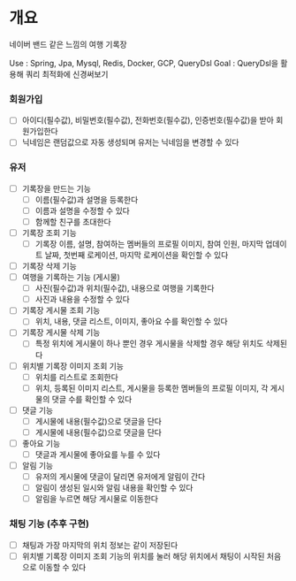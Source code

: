 # 개요
네이버 밴드 같은 느낌의 여행 기록장

Use : Spring, Jpa, Mysql, Redis, Docker, GCP, QueryDsl
Goal : QueryDsl을 활용해 쿼리 최적화에 신경써보기

### 회원가입
- [ ] 아이디(필수값), 비밀번호(필수값), 전화번호(필수값), 인증번호(필수값)을 받아 회원가입한다
- [ ] 닉네임은 랜덤값으로 자동 생성되며 유저는 닉네임을 변경할 수 있다

### 유저
- [ ] 기록장을 만드는 기능
  - [ ] 이름(필수값)과 설명을 등록한다
  - [ ] 이름과 설명을 수정할 수 있다
  - [ ] 함께할 친구를 초대한다
- [ ] 기록장 조회 기능
  - [ ] 기록장 이름, 설명, 참여하는 멤버들의 프로필 이미지, 참여 인원, 마지막 업데이트 날짜, 첫번째 로케이션, 마지막 로케이션을 확인할 수 있다
- [ ] 기록장 삭제 기능
- [ ] 여행을 기록하는 기능 (게시물)
  - [ ] 사진(필수값)과 위치(필수값), 내용으로 여행을 기록한다
  - [ ] 사진과 내용을 수정할 수 있다
- [ ] 기록장 게시물 조회 기능
  - [ ] 위치, 내용, 댓글 리스트, 이미지, 좋아요 수를 확인할 수 있다
- [ ] 기록장 게시물 삭제 기능
  - [ ] 특정 위치에 게시물이 하나 뿐인 경우 게시물을 삭제할 경우 해당 위치도 삭제된다
- [ ] 위치별 기록장 이미지 조회 기능
  - [ ] 위치를 리스트로 조회한다
  - [ ] 위치, 등록된 이미지 리스트, 게시물을 등록한 멤버들의 프로필 이미지, 각 게시물의 댓글 수를 확인할 수 있다
- [ ] 댓글 기능
  - [ ] 게시물에 내용(필수값)으로 댓글을 단다
  - [ ] 게시물에 내용(필수값)으로 댓글을 단다
- [ ] 좋아요 기능
  - [ ] 댓글과 게시물에 좋아요를 누를 수 있다
- [ ] 알림 기능
  - [ ] 유저의 게시물에 댓글이 달리면 유저에게 알림이 간다
  - [ ] 알림이 생성된 일시와 알림 내용을 확인할 수 있다
  - [ ] 알림을 누르면 해당 게시물로 이동한다

### 채팅 기능 (추후 구현)
- [ ] 채팅과 가장 마지막의 위치 정보는 같이 저장된다
- [ ] 위치별 기록장 이미지 조회 기능의 위치를 눌러 해당 위치에서 채팅이 시작된 처음으로 이동할 수 있다